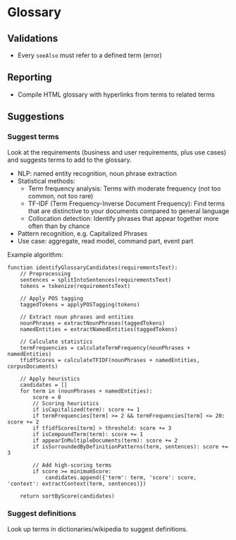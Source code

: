 # Glossary

## Validations

- Every `seeAlso` must refer to a defined term (error)

## Reporting

- Compile HTML glossary with hyperlinks from terms to related terms

## Suggestions

### Suggest terms

Look at the requirements (business and user requirements, plus use cases) and suggests terms to add to the glossary.

- NLP: named entity recognition, noun phrase extraction
- Statistical methods:
    - Term frequency analysis: Terms with moderate frequency (not too common, not too rare)
    - TF-IDF (Term Frequency-Inverse Document Frequency): Find terms that are distinctive to your documents compared to
      general language
    - Collocation detection: Identify phrases that appear together more often than by chance
- Pattern recognition, e.g. Capitalized Phrases
- Use case: aggregate, read model, command part, event part

Example algorithm:

```text
function identifyGlossaryCandidates(requirementsText):
    // Preprocessing
    sentences = splitIntoSentences(requirementsText)
    tokens = tokenize(requirementsText)
    
    // Apply POS tagging
    taggedTokens = applyPOSTagging(tokens)
    
    // Extract noun phrases and entities
    nounPhrases = extractNounPhrases(taggedTokens)
    namedEntities = extractNamedEntities(taggedTokens)
    
    // Calculate statistics
    termFrequencies = calculateTermFrequency(nounPhrases + namedEntities)
    tfidfScores = calculateTFIDF(nounPhrases + namedEntities, corpusDocuments)
    
    // Apply heuristics
    candidates = []
    for term in (nounPhrases + namedEntities):
        score = 0
        // Scoring heuristics
        if isCapitalized(term): score += 1
        if termFrequencies[term] >= 2 && termFrequencies[term] <= 20: score += 2
        if tfidfScores[term] > threshold: score += 3
        if isCompoundTerm(term): score += 1
        if appearInMultipleDocuments(term): score += 2
        if isSurroundedByDefinitionPatterns(term, sentences): score += 3
        
        // Add high-scoring terms
        if score >= minimumScore:
            candidates.append({'term': term, 'score': score, 'context': extractContext(term, sentences)})
    
    return sortByScore(candidates)
```

### Suggest definitions

Look up terms in dictionaries/wikipedia to suggest definitions.
